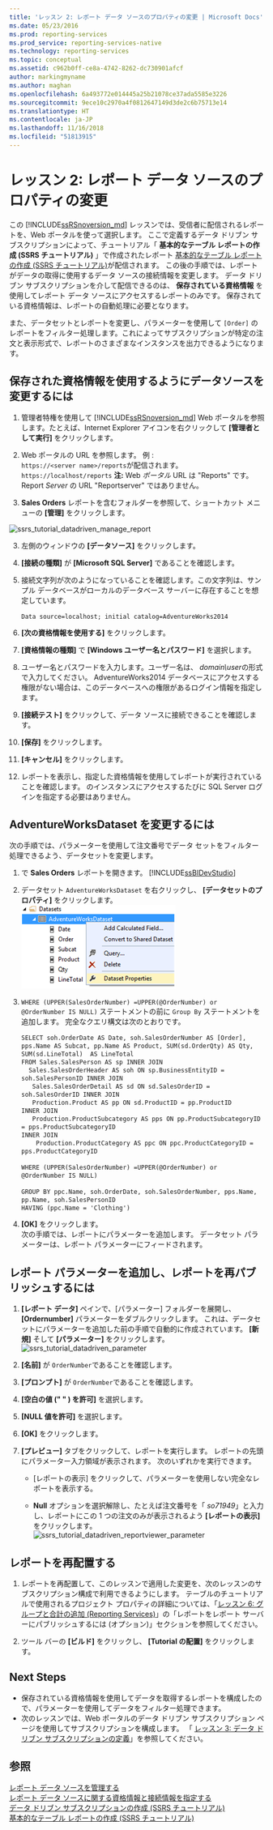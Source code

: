 ```yaml
---
title: 'レッスン 2: レポート データ ソースのプロパティの変更 | Microsoft Docs'
ms.date: 05/23/2016
ms.prod: reporting-services
ms.prod_service: reporting-services-native
ms.technology: reporting-services
ms.topic: conceptual
ms.assetid: c962b0ff-ce8a-4742-8262-dc730901afcf
author: markingmyname
ms.author: maghan
ms.openlocfilehash: 6a493772e014445a25b21078ce37ada5585e3226
ms.sourcegitcommit: 9ece10c2970a4f0812647149d3de2c6b75713e14
ms.translationtype: HT
ms.contentlocale: ja-JP
ms.lasthandoff: 11/16/2018
ms.locfileid: "51813915"
---
```

# <a name="lesson-2-modifying-the-report-data-source-properties"></a>レッスン 2: レポート データ ソースのプロパティの変更
この [!INCLUDE[ssRSnoversion_md](../includes/ssrsnoversion-md.md)] レッスンでは、受信者に配信されるレポートを、Web ポータルを使って選択します。 ここで定義するデータ ドリブン サブスクリプションによって、チュートリアル「 **基本的なテーブル レポートの作成 (SSRS チュートリアル)** 」で作成されたレポート [基本的なテーブル レポートの作成 (SSRS チュートリアル)](../reporting-services/create-a-basic-table-report-ssrs-tutorial.md)が配信されます。  この後の手順では、レポートがデータの取得に使用するデータ ソースの接続情報を変更します。 データ ドリブン サブスクリプションを介して配信できるのは、 **保存されている資格情報** を使用してレポート データ ソースにアクセスするレポートのみです。 保存されている資格情報は、レポートの自動処理に必要となります。  
  
また、データセットとレポートを変更し、パラメーターを使用して `[Order]` のレポートをフィルター処理します。これによってサブスクリプションが特定の注文と表示形式で、レポートのさまざまなインスタンスを出力できるようになります。  
  
## <a name="bkmk_modify_datasource"></a>保存された資格情報を使用するようにデータソースを変更するには  
  
1.  管理者特権を使用して [!INCLUDE[ssRSnoversion_md](../includes/ssrsnoversion-md.md)] Web ポータルを参照します。たとえば、Internet Explorer アイコンを右クリックして **[管理者として実行]** をクリックします。  
 
2.    Web ポータルの URL を参照します。  例 :   
    `https://<server name>/reports`が配信されます。  
    `https://localhost/reports`
 **注:** Web *ポータル* URL は "Reports" です。Report *Server* の URL "Reportserver" ではありません。  
3.  **Sales Orders** レポートを含むフォルダーを参照して、ショートカット メニューの **[管理]** をクリックします。  
 
 ![ssrs_tutorial_datadriven_manage_report](../reporting-services/media/ssrs-tutorial-datadriven-manage-report.png)
  
3.  左側のウィンドウの **[データソース]** をクリックします。  
  
4.  **[接続の種類]** が **[Microsoft SQL Server]** であることを確認します。  
  
5.  接続文字列が次のようになっていることを確認します。この文字列は、サンプル データベースがローカルのデータベース サーバーに存在することを想定しています。  
  
    ```  
    Data source=localhost; initial catalog=AdventureWorks2014  
    ```  
  
6.  **[次の資格情報を使用する]** をクリックします。  
  
7. **[資格情報の種類]** で **[Windows ユーザー名とパスワード]** を選択します。
8. ユーザー名とパスワードを入力します。ユーザー名は、 *domain\user*の形式で入力してください。 AdventureWorks2014 データベースにアクセスする権限がない場合は、このデータベースへの権限があるログイン情報を指定します。  
    
9. **[接続テスト]** をクリックして、データ ソースに接続できることを確認します。  
  
10. **[保存]** をクリックします。
11. **[キャンセル]** をクリックします。  
  
11. レポートを表示し、指定した資格情報を使用してレポートが実行されていることを確認します。 のインスタンスにアクセスするたびに SQL Server ログインを指定する必要はありません。  
  
## <a name="bkmk_modify_dataset"></a>AdventureWorksDataset を変更するには  
 次の手順では、パラメーターを使用して注文番号でデータ セットをフィルター処理できるよう、データセットを変更します。
1.  で **Sales Orders** レポートを開きます。 [!INCLUDE[ssBIDevStudio](../includes/ssbidevstudio-md.md)]  
  
2.  データセット `AdventureWorksDataset` を右クリックし、 **[データセットのプロパティ]** をクリックします。  
    ![ssrs_tutorial_datadriven_datasetproperties](../reporting-services/media/ssrs-tutorial-datadriven-datasetproperties.png)  
3.  `WHERE (UPPER(SalesOrderNumber) =UPPER(@OrderNumber) or  @OrderNumber IS NULL)` ステートメントの前に `Group By` ステートメントを追加します。 完全なクエリ構文は次のとおりです。  
  
    ```  
    SELECT soh.OrderDate AS Date, soh.SalesOrderNumber AS [Order], pps.Name AS Subcat, pp.Name AS Product, SUM(sd.OrderQty) AS Qty, SUM(sd.LineTotal)  AS LineTotal  
    FROM Sales.SalesPerson AS sp INNER JOIN  
      Sales.SalesOrderHeader AS soh ON sp.BusinessEntityID = soh.SalesPersonID INNER JOIN  
       Sales.SalesOrderDetail AS sd ON sd.SalesOrderID = soh.SalesOrderID INNER JOIN  
       Production.Product AS pp ON sd.ProductID = pp.ProductID  
    INNER JOIN  
       Production.ProductSubcategory AS pps ON pp.ProductSubcategoryID = pps.ProductSubcategoryID   
    INNER JOIN  
        Production.ProductCategory AS ppc ON ppc.ProductCategoryID = pps.ProductCategoryID  
  
    WHERE (UPPER(SalesOrderNumber) =UPPER(@OrderNumber) or  @OrderNumber IS NULL)  
  
    GROUP BY ppc.Name, soh.OrderDate, soh.SalesOrderNumber, pps.Name, pp.Name, soh.SalesPersonID  
    HAVING (ppc.Name = 'Clothing')  
    ```  
  
4.  **[OK]** をクリックします。  
 次の手順では、レポートにパラメーターを追加します。  データセット パラメーターは、レポート パラメーターにフィードされます。 
## <a name="bkmk_add_reportparameter"></a>レポート パラメーターを追加し、レポートを再パブリッシュするには  
  
1.  **[レポート データ]** ペインで、[パラメーター] フォルダーを展開し、 **[Ordernumber]** パラメーターをダブルクリックします。  これは、データセットにパラメーターを追加した前の手順で自動的に作成されています。 **[新規]** そして **[パラメーター]** をクリックします。  
 ![ssrs_tutorial_datadriven_parameter](../reporting-services/media/ssrs-tutorial-datadriven-parameter.png) 
2.  **[名前]** が `OrderNumber`であることを確認します。  
  
3.  **[プロンプト]** が `OrderNumber`であることを確認します。  
  
4.  **[空白の値 (" " ) を許可]** を選択します。  
  
5.  **[NULL 値を許可]** を選択します。  
  
6.  **[OK]** をクリックします。  
  
7.  **[プレビュー]** タブをクリックして、レポートを実行します。 レポートの先頭にパラメーター入力領域が表示されます。 次のいずれかを実行できます。  
  
    -   [レポートの表示] をクリックして、パラメーターを使用しない完全なレポートを表示する。  
  
    -   **Null** オプションを選択解除し、たとえば注文番号を「 *so71949*」と入力し、レポートにこの 1 つの注文のみが表示されるよう **[レポートの表示]** をクリックします。  
    ![ssrs_tutorial_datadriven_reportviewer_parameter](../reporting-services/media/ssrs-tutorial-datadriven-reportviewer-parameter.png) 
 
  
## <a name="bkmk_redeploy"></a>レポートを再配置する  
  
1.  レポートを再配置して、このレッスンで適用した変更を、次のレッスンのサブスクリプション構成で利用できるようにします。 テーブルのチュートリアルで使用されるプロジェクト プロパティの詳細については、「[レッスン 6: グループと合計の追加 (Reporting Services)](../reporting-services/lesson-6-adding-grouping-and-totals-reporting-services.md)」の「レポートをレポート サーバーにパブリッシュするには (オプション)」セクションを参照してください。  
  
2.  ツール バーの **[ビルド]** をクリックし、 **[Tutorial の配置]** をクリックします。  
  
## <a name="next-steps"></a>Next Steps  
+ 保存されている資格情報を使用してデータを取得するレポートを構成したので、パラメーターを使用してデータをフィルター処理できます。 
+ 次のレッスンでは、Web ポータルのデータ ドリブン サブスクリプション ページを使用してサブスクリプションを構成します。 「 [レッスン 3: データ ドリブン サブスクリプションの定義](../reporting-services/lesson-3-defining-a-data-driven-subscription.md)」を参照してください。  
  
## <a name="see-also"></a>参照  
[レポート データ ソースを管理する](../reporting-services/report-data/manage-report-data-sources.md)  
[レポート データ ソースに関する資格情報と接続情報を指定する](../reporting-services/report-data/specify-credential-and-connection-information-for-report-data-sources.md)  
[データ ドリブン サブスクリプションの作成 &#40;SSRS チュートリアル&#41;](../reporting-services/create-a-data-driven-subscription-ssrs-tutorial.md)  
[基本的なテーブル レポートの作成 (SSRS チュートリアル)](../reporting-services/create-a-basic-table-report-ssrs-tutorial.md)  
  
  
  

